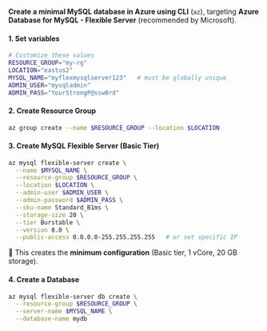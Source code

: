 **Create a minimal MySQL database in Azure using CLI** (`az`), targeting **Azure Database for MySQL - Flexible Server** (recommended by Microsoft).
#### 1. **Set variables**
```bash
# Customize these values
RESOURCE_GROUP="my-rg"
LOCATION="eastus2"
MYSQL_NAME="myflexmysqlserver123"   # must be globally unique
ADMIN_USER="mysqladmin"
ADMIN_PASS="YourStrongP@ssw0rd"
```
#### 2. **Create Resource Group**
```bash
az group create --name $RESOURCE_GROUP --location $LOCATION
```
#### 3. **Create MySQL Flexible Server (Basic Tier)**
```bash
az mysql flexible-server create \
  --name $MYSQL_NAME \
  --resource-group $RESOURCE_GROUP \
  --location $LOCATION \
  --admin-user $ADMIN_USER \
  --admin-password $ADMIN_PASS \
  --sku-name Standard_B1ms \
  --storage-size 20 \
  --tier Burstable \
  --version 8.0 \
  --public-access 0.0.0.0-255.255.255.255   # or set specific IP
```
🔹 This creates the **minimum configuration** (Basic tier, 1 vCore, 20 GB storage).

#### 4. **Create a Database**
```bash
az mysql flexible-server db create \
  --resource-group $RESOURCE_GROUP \
  --server-name $MYSQL_NAME \
  --database-name mydb
  ```
 

